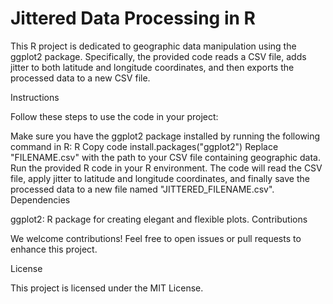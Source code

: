 # Jittered Data Processing in R

This R project is dedicated to geographic data manipulation using the ggplot2 package. Specifically, the provided code reads a CSV file, adds jitter to both latitude and longitude coordinates, and then exports the processed data to a new CSV file.

Instructions

Follow these steps to use the code in your project:

Make sure you have the ggplot2 package installed by running the following command in R:
R
Copy code
install.packages("ggplot2")
Replace "FILENAME.csv" with the path to your CSV file containing geographic data.
Run the provided R code in your R environment.
The code will read the CSV file, apply jitter to latitude and longitude coordinates, and finally save the processed data to a new file named "JITTERED_FILENAME.csv".
Dependencies

ggplot2: R package for creating elegant and flexible plots.
Contributions

We welcome contributions! Feel free to open issues or pull requests to enhance this project.

License

This project is licensed under the MIT License.
